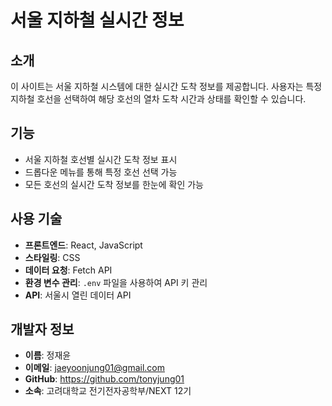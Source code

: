 # 서울 지하철 실시간 정보

## 소개
이 사이트는 서울 지하철 시스템에 대한 실시간 도착 정보를 제공합니다. 사용자는 특정 지하철 호선을 선택하여 해당 호선의 열차 도착 시간과 상태를 확인할 수 있습니다.

## 기능
- 서울 지하철 호선별 실시간 도착 정보 표시
- 드롭다운 메뉴를 통해 특정 호선 선택 가능
- 모든 호선의 실시간 도착 정보를 한눈에 확인 가능

## 사용 기술
- **프론트엔드**: React, JavaScript
- **스타일링**: CSS
- **데이터 요청**: Fetch API
- **환경 변수 관리**: `.env` 파일을 사용하여 API 키 관리
- **API**: 서울시 열린 데이터 API
  
## 개발자 정보
- **이름**: 정재윤
- **이메일**: jaeyoonjung01@gmail.com
- **GitHub**: https://github.com/tonyjung01
- **소속**: 고려대학교 전기전자공학부/NEXT 12기
  
